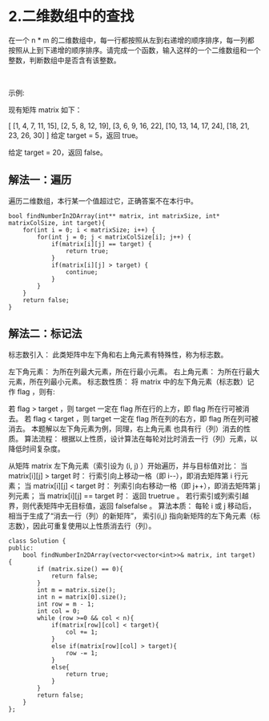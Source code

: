 # 2.二维数组中的查找

在一个 n * m 的二维数组中，每一行都按照从左到右递增的顺序排序，每一列都按照从上到下递增的顺序排序。请完成一个函数，输入这样的一个二维数组和一个整数，判断数组中是否含有该整数。

 

示例:

现有矩阵 matrix 如下：

[
  [1,   4,  7, 11, 15],
  [2,   5,  8, 12, 19],
  [3,   6,  9, 16, 22],
  [10, 13, 14, 17, 24],
  [18, 21, 23, 26, 30]
]
给定 target = 5，返回 true。

给定 target = 20，返回 false。

## 解法一：遍历

遍历二维数组，本行某一个值超过它，正确答案不在本行中。

```
bool findNumberIn2DArray(int** matrix, int matrixSize, int* matrixColSize, int target){
    for(int i = 0; i < matrixSize; i++) {
        for(int j = 0; j < matrixColSize[i]; j++) {
            if(matrix[i][j] == target) {
                return true;
            }
            if(matrix[i][j] > target) {
                continue;
            }
        }
    }
    return false;
}
```

## 解法二：标记法

标志数引入： 此类矩阵中左下角和右上角元素有特殊性，称为标志数。

左下角元素： 为所在列最大元素，所在行最小元素。
右上角元素： 为所在行最大元素，所在列最小元素。
标志数性质： 将 matrix 中的左下角元素（标志数）记作 flag ，则有:

若 flag > target ，则 target 一定在 flag 所在行的上方，即 flag 所在行可被消去。
若 flag < target ，则 target 一定在 flag 所在列的右方，即 flag 所在列可被消去。
本题解以左下角元素为例，同理，右上角元素 也具有行（列）消去的性质。
算法流程： 根据以上性质，设计算法在每轮对比时消去一行（列）元素，以降低时间复杂度。

从矩阵 matrix 左下角元素（索引设为 (i, j) ）开始遍历，并与目标值对比：
当 matrix[i][j] > target 时： 行索引向上移动一格（即 i--），即消去矩阵第 i 行元素；
当 matrix[i][j] < target 时： 列索引向右移动一格（即 j++），即消去矩阵第 j 列元素；
当 matrix[i][j] == target 时： 返回 truetrue 。
若行索引或列索引越界，则代表矩阵中无目标值，返回 falsefalse 。
算法本质： 每轮 i 或 j 移动后，相当于生成了“消去一行（列）的新矩阵”， 索引(i,j) 指向新矩阵的左下角元素（标志数），因此可重复使用以上性质消去行（列）。

```
class Solution {
public:
    bool findNumberIn2DArray(vector<vector<int>>& matrix, int target) {
        if (matrix.size() == 0){
            return false;
        }
        int m = matrix.size();
        int n = matrix[0].size();
        int row = m - 1;
        int col = 0;
        while (row >=0 && col < n){
            if(matrix[row][col] < target){
                col += 1;
            }
            else if(matrix[row][col] > target){
                row -= 1;
            }
            else{
                return true;
            }
        }
        return false;
    }
};
```

